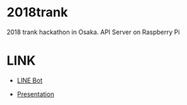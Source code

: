 # 2018trank
2018 trank hackathon in Osaka.
API Server on Raspberry Pi

# LINK

- [LINE Bot](https://github.com/Wild-Family/line-bot)

- [Presentation](https://github.com/Wild-Family/presentation)